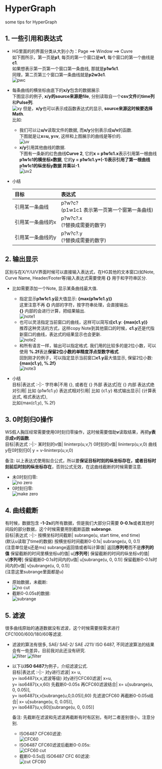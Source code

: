 # HyperGraph
some tips for HyperGraph

## 1. 一些引用和表达式  
* HG里面的的界面分类从大到小为：Page ==> Window ==> Cuvre  
如下图所示，第一页是**p1**, 每页的第一个窗口是**w1**, 每个窗口的第一个曲线是**c1**.  
如果想表示第一页第一个窗口第一条曲线, 那就是**p1w1c1**.  
同理，第二页第三个窗口第一条曲线就是**p2w3c1**.  
![pwc](./assets/1.1_pwc.png)


* 每条曲线的横坐标由底下的**x/y**包含的数据展示  
下图显示的例子, **x/y的source来源是file**, 分别读取自一个**csv文件**的**time列**和**Pulse列**.  
![xy](./assets/1.2_xy.png)
但是，**x/y**也可以表示成函数表达式的显示, **source来源这时候要选择Math**.  
比如:  
  - 我们可以让**u/v**读取文件的数据, 而**x/y**分别表示成**u/v**的函数.  
  下图就是让**x=u, y=v**, 这样和上图展示的曲线是等价的.  
  ![uv](./assets/1.3_uv.png)
  - **x/y**引用其他曲线的数据.  
  下图有一条新的红色曲线**Curve 2**, 它的**x = p1w1c1.x**表示引用第一根曲线**p1w1c1的横坐标x数据**, 它的**y = p1w1c1.y*(-1)**表示引用了第一根曲线**p1w1c1的纵坐标y数据 并乘以-1**.  
  ![uv2](./assets/1.4_uv2.png)
  

  
* 小结

  目标|表达式
  :-|:-
  引用某一条曲线|p?w?c? <br>(p1w1c1 表示第一页第一个窗第一条曲线)
  引用某一条曲线的x|p?w?c?.x <br>(?替换成需要的数字)
  引用某一条曲线的y|p?w?c?.y <br>(?替换成需要的数字)



## 2. 输出显示
区别与在X/Y/U/V界面时候可以直接输入表达式，在HG其他的文本窗口(如Note, Curve Name, Header/Footer等)输入表达式需要使用 **{}** 用于和字符串区分.  

* 比如需要添加一个Note, 显示某条曲线最大值.  
  - 指定显示**p1w1c1.y**最大值显示: **{max(p1w1c1.y)}**  
  这里注意不再 **{}** 内部的字符，按字符串处理，会直接输出.  
  **{}** 内部的会进行计算，把结果输出.  
  ![note1](./assets/2.1_max.png)
  - 也可以灵活指定当前窗口的曲线，这样可以简写成**c1.y**: **{max(c1.y)}**  
  推荐这种灵活的方式，这样copy Note到其他窗口的时候，**c1.y**还是代指新窗口的曲线，表达式的结果显示也会更新.  
  ![note2](./assets/2.2_max.png)
  - 和所有语言一样，输出可以指定格式. 我们用的比较多的是2位小数，可以使用 **%.2f**表达**保留2位小数的单精度浮点型数字格式**.  
  回到刚才的例子，可以指定显示当前窗口**c1.y**最大值显示, 保留2位小数: **{max(c1.y), %.2f}**  
  ![note3](./assets/2.3_max.png)

* 小结  
  目标|表达式
  :-|:-
  字符串|不用 {}, 或者在 {} 外部
  表达式|在 {} 内部
  表达式绝对引用| 比如 {p1w1c1.y}
  表达式相对引用| 比如 {c1.y}
  格式输出显示| {计算表达式, 格式表达式}, <br>比如{max(c1,y), %.2f}


## 3. 0时刻归0操作  
WS假人胸压经常需要使用0时刻归零操作，这时候需要借助**v**读取结果，再把**y表示成v的函数**.  
  目标|表达式
  :-|:-
  某时刻的v值| lininterp(u,v,?)
  0时刻的v值| lininterp(u,v,0)
  曲线y在0时刻归0| y = v-lininterp(u,v,0)  

  备注: 以上表达式使用拟合公式，所以要**保证目标时刻的纵坐标存在，或者目标时刻前后时刻的纵坐标存在**，否则公式无效，在这曲线截断的时候需要注意.  
* 未0时刻归零:  
![no zero](./assets/3.1_no_zero.png)
* 0时刻归零:  
![make zero](./assets/3.2_make_zero.png)
  

## 4. 曲线截断  
有时候，数据包含 **-1-2s**的所有数据，但是我们大部分只需要 **0-0.1s**或者其他时间段的部分数据，这个时候需要用到截断函数 **subrange**.  
  目标|表达式
  :-|:-
  按横坐标时间截断| subrange(u, start time, end time) <br>(默认u读取了time的数据)
  按横坐标时间截断0-0.1s| subrange(u, 0, 0.1) <br>(注意单位是s还是ms)
  subrange返回值或者叫计算值| 返回**序列号**而不是**序列的值**
  保留截断的时间里横坐标u的值| u[**序列号**]
  保留截断的时间的纵坐标v的值| v[**序列号**]
  保留截断0-0.1s时间内的u值| u[subrange(u, 0, 0.1)]
  保留截断0-0.1s时间内的v值| v[subrange(u, 0, 0.1)] <br>(注意这里subrange里面都是u)

* 原始数据，未截断:  
![no cut](./assets/4.1_no_cut.png)
* 截断0-0.05s的数据:  
![subrange](./assets/4.2_subrange.png)
  

## 5. 滤波  
很多曲线原始的通道数据没有滤波，这个时候需要按需求进行CFC1000/600/180/60等滤波.  
* 滤波的算法有很多, SAE/ SAE-2/ SAE J211/ ISO 6487, 不同滤波算法的结果会有一些差异，目前我对此还没有研究.  
![filter](./assets/5.1_filter.png)
![filter](./assets/5.2_filter_algo.png)

* 以下以**ISO 6487**为例子，介绍滤波公式.  
  目标|表达式
  :-|:-
  对y进行滤波| x= u, <br>y= iso6487(x,v,滤波等级)
  对y进行CFC60滤波| x=u, <br>y= iso6487(x,v,60)
  先截断0-0.05s 再CFC60滤波结合| x= u[subrange(u, 0, 0.05)], <br>y= iso6487(x,v[subrange(u,0,0.05)],60)
  先滤波CFC60 再截断0-0.05s结合| x= u[subrange(u, 0, 0.05)], <br>y= iso6487(u,v,60)[subrange(u, 0, 0.05)]  

  备注: 先截断在滤波和先滤波再截断有时有区别，有时二者差别很小，注意分别.  

  - ISO6487 CFC60滤波:  
  ![CFC60](./assets/5.3_CFC60.png)
  - ISO6487 CFC60滤波后截断0-0.05s:  
  ![CFC60 cut](./assets/5.4_CFC60_cut.png)
  - 截断0-0.5s后 ISO6487 CFC 60滤波:   
  ![cut CFC60](./assets/5.5_cut_CFC60.png)
